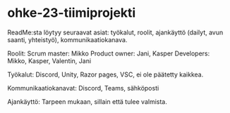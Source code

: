 # ohke-23-tiimiprojekti

ReadMe:sta löytyy seuraavat asiat: työkalut, roolit, ajankäyttö (dailyt, avun saanti, yhteistyö), kommunikaatiokanava. 

Roolit: 
  Scrum master: Mikko
  Product owner: Jani, Kasper
  Developers: Mikko, Kasper, Valentin, Jani

Työkalut:
  Discord, Unity, Razor pages, VSC, ei ole päätetty kaikkea.

Kommunikaatiokanavat:
  Discord, Teams, sähköposti

Ajankäyttö:
  Tarpeen mukaan, sillain että tulee valmista.
